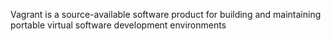 Vagrant is a source-available software product for building and maintaining portable virtual software development environments
